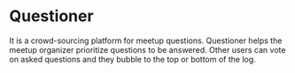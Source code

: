 # Questioner
It is a crowd-sourcing platform for meetup questions.  Questioner helps the meetup organizer prioritize questions to be answered.  Other users can vote on asked questions and they bubble to the top or bottom of the log.
